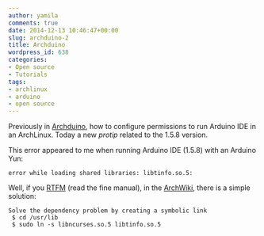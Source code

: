 ```yaml
---
author: yamila
comments: true
date: 2014-12-13 10:46:47+00:00
slug: archduino-2
title: Archduino
wordpress_id: 638
categories:
- Open source
- Tutorials
tags:
- archlinux
- arduino
- open source
---
```


Previously in [Archduino](http://moduslaborandi.net/archduino), how to configure permissions to run Arduino IDE in an ArchLinux. Today a new _protip_ related to the 1.5.8 version.
<!-- more -->

This error appeared to me when running Arduino IDE (1.5.8) with an Arduino Yun:




    error while loading shared libraries: libtinfo.so.5:




Well, if you [RTFM]() (read the fine manual), in the [ArchWiki](https://wiki.archlinux.org/index.php/arduino), there is a simple solution:




    Solve the dependency problem by creating a symbolic link
     $ cd /usr/lib
     $ sudo ln -s libncurses.so.5 libtinfo.so.5

